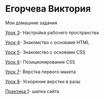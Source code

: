# Егорчева Виктория
Мои домашние задания 

[Урок 3](https://vikockaego.github.io/Урок%20№3.%20Настройка%20рабочего%20пространства/ "Настройка рабочего пространства")- Настройка рабочего пространства

[Урок 4](https://vikockaego.github.io/project%20-%20book/src/book.html/ "Знакомство с основами HTML")-  Знакомство с основами HTML

[Урок 5](https://vikockaego.github.io/project%20-%20css/src/css.html/ "Знакомство с основами CSS")-  Знакомство с основами CSS

[Урок 6](https://vikockaego.github.io/Урок%20№6.%20Позиционирование%20CSS/GRZKeyE.htm/ "Позиционирование CSS")-  Позиционирование CSS

[Урок 7](https://vikockaego.github.io/Lesson12/ " Сайт")- Верстка первого макета

[Урок 8](https://vikockaego.github.io/project5/index.htm " Ускорение верстки в разы")- Ускорение верстки в разы

[Практика 1](https://vikockaego.github.io/project6/ " Шапка сайта")- шапка сайта 
